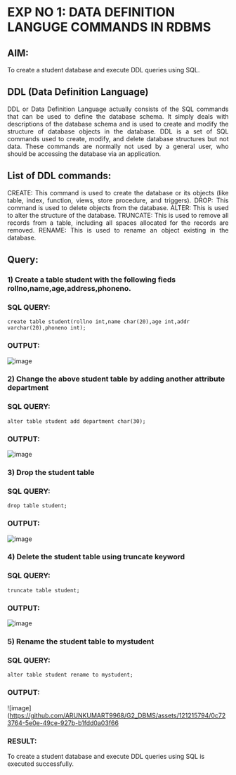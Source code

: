 # EXP NO 1: DATA DEFINITION LANGUGE COMMANDS IN RDBMS

## AIM:
To create a student database and execute DDL queries using SQL.


## DDL (Data Definition Language)
<div align="justify">
DDL or Data Definition Language actually consists of the SQL commands that can be used to define the database schema. It simply deals with descriptions of the database schema and is used to create and modify the structure of database objects in the database. DDL is a set of SQL commands used to create, modify, and delete database structures but not data. These commands are normally not used by a general user, who should be accessing the database via an application.
</div>
 
## List of DDL commands:
<div align="justify">
CREATE: This command is used to create the database or its objects (like table, index, function, views, store procedure, and triggers).
DROP: This command is used to delete objects from the database.
ALTER: This is used to alter the structure of the database.
TRUNCATE: This is used to remove all records from a table, including all spaces allocated for the records are removed.
RENAME: This is used to rename an object existing in the database.
</div>

## Query:
### 1) Create a table student with the following fieds rollno,name,age,address,phoneno.

### SQL QUERY: 
```
create table student(rollno int,name char(20),age int,addr varchar(20),phoneno int);
```
### OUTPUT:
![image](https://github.com/RANJEETH17/G2_DBMS/assets/120718823/941c2146-63d8-424c-b812-1bda3f4d4907)


### 2) Change the above student table by adding another attribute department

### SQL QUERY: 
```
alter table student add department char(30);

```
### OUTPUT:
![image](https://github.com/RANJEETH17/G2_DBMS/assets/120718823/4ca7581c-15ac-43e3-8643-363c7d3c8964)


### 3) Drop the student table
 
### SQL QUERY: 
```
drop table student;

```
### OUTPUT:
![image](https://github.com/RANJEETH17/G2_DBMS/assets/120718823/473dd9c4-268c-4350-b79f-fe336f55682f)



### 4) Delete the student table using truncate keyword
### SQL QUERY: 
```
truncate table student;

```
### OUTPUT:
![image](https://github.com/RANJEETH17/G2_DBMS/assets/120718823/314619b3-0cfe-4c36-b4ab-6a723b8e8549)


### 5) Rename the student table to mystudent
### SQL QUERY: 
```
alter table student rename to mystudent;

```
### OUTPUT:
![image](https://github.com/ARUNKUMART9968/G2_DBMS/assets/121215794/0c723764-5e0e-49ce-927b-b1fdd0a03f66

### RESULT:
To create a student database and execute DDL queries using SQL is executed successfully.
